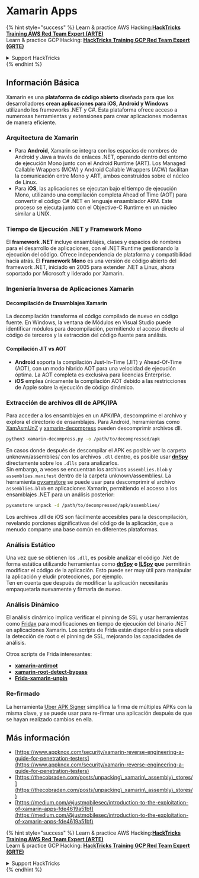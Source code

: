 # Xamarin Apps

{% hint style="success" %}
Learn & practice AWS Hacking:<img src="../.gitbook/assets/arte.png" alt="" data-size="line">[**HackTricks Training AWS Red Team Expert (ARTE)**](https://training.hacktricks.xyz/courses/arte)<img src="../.gitbook/assets/arte.png" alt="" data-size="line">\
Learn & practice GCP Hacking: <img src="../.gitbook/assets/grte.png" alt="" data-size="line">[**HackTricks Training GCP Red Team Expert (GRTE)**<img src="../.gitbook/assets/grte.png" alt="" data-size="line">](https://training.hacktricks.xyz/courses/grte)

<details>

<summary>Support HackTricks</summary>

* Check the [**subscription plans**](https://github.com/sponsors/carlospolop)!
* **Join the** 💬 [**Discord group**](https://discord.gg/hRep4RUj7f) or the [**telegram group**](https://t.me/peass) or **follow** us on **Twitter** 🐦 [**@hacktricks\_live**](https://twitter.com/hacktricks\_live)**.**
* **Share hacking tricks by submitting PRs to the** [**HackTricks**](https://github.com/carlospolop/hacktricks) and [**HackTricks Cloud**](https://github.com/carlospolop/hacktricks-cloud) github repos.

</details>
{% endhint %}

## **Información Básica**

Xamarin es una **plataforma de código abierto** diseñada para que los desarrolladores **crean aplicaciones para iOS, Android y Windows** utilizando los frameworks .NET y C#. Esta plataforma ofrece acceso a numerosas herramientas y extensiones para crear aplicaciones modernas de manera eficiente.

### Arquitectura de Xamarin

* Para **Android**, Xamarin se integra con los espacios de nombres de Android y Java a través de enlaces .NET, operando dentro del entorno de ejecución Mono junto con el Android Runtime (ART). Los Managed Callable Wrappers (MCW) y Android Callable Wrappers (ACW) facilitan la comunicación entre Mono y ART, ambos construidos sobre el núcleo de Linux.
* Para **iOS**, las aplicaciones se ejecutan bajo el tiempo de ejecución Mono, utilizando una compilación completa Ahead of Time (AOT) para convertir el código C# .NET en lenguaje ensamblador ARM. Este proceso se ejecuta junto con el Objective-C Runtime en un núcleo similar a UNIX.

### Tiempo de Ejecución .NET y Framework Mono

El **framework .NET** incluye ensamblajes, clases y espacios de nombres para el desarrollo de aplicaciones, con el .NET Runtime gestionando la ejecución del código. Ofrece independencia de plataforma y compatibilidad hacia atrás. El **Framework Mono** es una versión de código abierto del framework .NET, iniciado en 2005 para extender .NET a Linux, ahora soportado por Microsoft y liderado por Xamarin.

### Ingeniería Inversa de Aplicaciones Xamarin

#### Decompilación de Ensamblajes Xamarin

La decompilación transforma el código compilado de nuevo en código fuente. En Windows, la ventana de Módulos en Visual Studio puede identificar módulos para decompilación, permitiendo el acceso directo al código de terceros y la extracción del código fuente para análisis.

#### Compilación JIT vs AOT

* **Android** soporta la compilación Just-In-Time (JIT) y Ahead-Of-Time (AOT), con un modo híbrido AOT para una velocidad de ejecución óptima. La AOT completa es exclusiva para licencias Enterprise.
* **iOS** emplea únicamente la compilación AOT debido a las restricciones de Apple sobre la ejecución de código dinámico.

### Extracción de archivos dll de APK/IPA

Para acceder a los ensamblajes en un APK/IPA, descomprime el archivo y explora el directorio de ensamblajes. Para Android, herramientas como [XamAsmUnZ](https://github.com/cihansol/XamAsmUnZ) y [xamarin-decompress](https://github.com/NickstaDB/xamarin-decompress) pueden descomprimir archivos dll.
```bash
python3 xamarin-decompress.py -o /path/to/decompressed/apk
```
En casos donde después de descompilar el APK es posible ver la carpeta unknown/assemblies/ con los archivos `.dll` dentro, es posible usar [**dnSpy**](https://github.com/dnSpy/dnSpy) directamente sobre los `.dlls` para analizarlos.\
Sin embargo, a veces se encuentran los archivos `assemblies.blob` y `assemblies.manifest` dentro de la carpeta unknown/assemblies/. La herramienta [pyxamstore](https://github.com/jakev/pyxamstore) se puede usar para descomprimir el archivo `assemblies.blob` en aplicaciones Xamarin, permitiendo el acceso a los ensamblajes .NET para un análisis posterior:
```bash
pyxamstore unpack -d /path/to/decompressed/apk/assemblies/
```
Los archivos .dll de iOS son fácilmente accesibles para la descompilación, revelando porciones significativas del código de la aplicación, que a menudo comparte una base común en diferentes plataformas.

### Análisis Estático

Una vez que se obtienen los `.dll`, es posible analizar el código .Net de forma estática utilizando herramientas como [**dnSpy**](https://github.com/dnSpy/dnSpy) **o** [**ILSpy**](https://github.com/icsharpcode/ILSpy) **que** permitirán modificar el código de la aplicación. Esto puede ser muy útil para manipular la aplicación y eludir protecciones, por ejemplo.\
Ten en cuenta que después de modificar la aplicación necesitarás empaquetarla nuevamente y firmarla de nuevo.

### Análisis Dinámico

El análisis dinámico implica verificar el pinning de SSL y usar herramientas como [Fridax](https://github.com/NorthwaveSecurity/fridax) para modificaciones en tiempo de ejecución del binario .NET en aplicaciones Xamarin. Los scripts de Frida están disponibles para eludir la detección de root o el pinning de SSL, mejorando las capacidades de análisis.

Otros scripts de Frida interesantes:

* [**xamarin-antiroot**](https://codeshare.frida.re/@Gand3lf/xamarin-antiroot/)
* [**xamarin-root-detect-bypass**](https://codeshare.frida.re/@nuschpl/xamarin-root-detect-bypass/)
* [**Frida-xamarin-unpin**](https://github.com/GoSecure/frida-xamarin-unpin)

### Re-firmado

La herramienta [Uber APK Signer](https://github.com/patrickfav/uber-apk-signer) simplifica la firma de múltiples APKs con la misma clave, y se puede usar para re-firmar una aplicación después de que se hayan realizado cambios en ella.

## Más información

* [https://www.appknox.com/security/xamarin-reverse-engineering-a-guide-for-penetration-testers](https://www.appknox.com/security/xamarin-reverse-engineering-a-guide-for-penetration-testers)
* [https://thecobraden.com/posts/unpacking\_xamarin\_assembly\_stores/](https://thecobraden.com/posts/unpacking\_xamarin\_assembly\_stores/)
* [https://medium.com/@justmobilesec/introduction-to-the-exploitation-of-xamarin-apps-fde4619a51bf](https://medium.com/@justmobilesec/introduction-to-the-exploitation-of-xamarin-apps-fde4619a51bf)

{% hint style="success" %}
Learn & practice AWS Hacking:<img src="../.gitbook/assets/arte.png" alt="" data-size="line">[**HackTricks Training AWS Red Team Expert (ARTE)**](https://training.hacktricks.xyz/courses/arte)<img src="../.gitbook/assets/arte.png" alt="" data-size="line">\
Learn & practice GCP Hacking: <img src="../.gitbook/assets/grte.png" alt="" data-size="line">[**HackTricks Training GCP Red Team Expert (GRTE)**<img src="../.gitbook/assets/grte.png" alt="" data-size="line">](https://training.hacktricks.xyz/courses/grte)

<details>

<summary>Support HackTricks</summary>

* Check the [**subscription plans**](https://github.com/sponsors/carlospolop)!
* **Join the** 💬 [**Discord group**](https://discord.gg/hRep4RUj7f) or the [**telegram group**](https://t.me/peass) or **follow** us on **Twitter** 🐦 [**@hacktricks\_live**](https://twitter.com/hacktricks\_live)**.**
* **Share hacking tricks by submitting PRs to the** [**HackTricks**](https://github.com/carlospolop/hacktricks) and [**HackTricks Cloud**](https://github.com/carlospolop/hacktricks-cloud) github repos.

</details>
{% endhint %}
